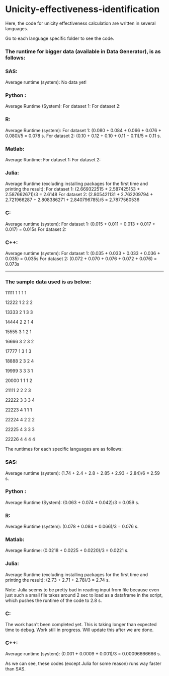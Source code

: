 # Unicity-effectiveness-identification
Here, the code for unicity effectiveness calculation are written in several languages.

Go to each language specific folder to see the code.

### The runtime for bigger data (available in Data Generator), is as follows:

### SAS:
Average runtime (system):
No data yet!

### Python :  
Average Runtime (System):
For dataset 1:
For dataset 2:

### R:
Average Runtime (system):
For dataset 1: (0.080 + 0.084 + 0.066 + 0.076 + 0.080)/5 = 0.078 s.
For dataset 2: (0.10 + 0.12 + 0.10 + 0.11 + 0.11)/5 = 0.11 s.

### Matlab:
Average Runtime:
For dataset 1:
For dataset 2:

### Julia:
Average Runtime (excluding installing packages for the first time and printing the result):
For dataset 1: (2.669322515 + 2.587425153 + 2.587662671)/3 = 2.6148
For dataset 2: (2.805421131 + 2.762209794 + 2.721966287 + 2.808386271 + 2.840796785)/5 = 2.7877560536

### C:
Average runtime (system):
For dataset 1: (0.015 + 0.011 + 0.013 + 0.017 + 0.017) = 0.015s
For dataset 2:

### C++:
Average runtime (system):
For dataset 1: (0.035 + 0.033 + 0.033 + 0.036 + 0.035) = 0.035s
For dataset 2: (0.072 + 0.070 + 0.076 + 0.072 + 0.076) = 0.073s

-----
### The sample data used is as below:
11111 1 1 1 1

12222 1 2 2 2

13333 2 1 3 3

14444 2 2 1 4

15555 3 1 2 1

16666 3 2 3 2

17777 1 3 1 3

18888 2 3 2 4

19999 3 3 3 1

20000 1 1 1 2

21111 2 2 2 3

22222 3 3 3 4

22223 4 1 1 1

22224 4 2 2 2

22225 4 3 3 3

22226 4 4 4 4

The runtimes for each specific languages are as follows:

### SAS:
Average runtime (system): (1.74 + 2.4 + 2.8 + 2.85 + 2.93 + 2.84)/6 = 2.59 s.

### Python :  
Average Runtime (System): (0.063 + 0.074 + 0.042)/3 = 0.059 s.

### R:
Average Runtime (system): (0.078 + 0.084 + 0.066)/3 = 0.076 s.

### Matlab:
Average Runtime: (0.0218 + 0.0225 + 0.0220)/3 = 0.0221 s.

### Julia:
Average Runtime (excluding installing packages for the first time and printing the result):
(2.73 + 2.71 + 2.78)/3 = 2.74 s.

Note: Julia seems to be pretty bad in reading input from file because even just such a small file takes around 2 sec to load as a dataframe in the script, which pushes the runtime of the code to 2.8 s.

### C:
The work hasn't been completed yet. This is taking longer than expected time to debug. Work still in progress. Will update this after we are done.

### C++:
Average runtime (system): (0.001 + 0.0009 + 0.001)/3 = 0.00096666666 s.

As we can see, these codes (except Julia for some reason) runs way faster than SAS.
